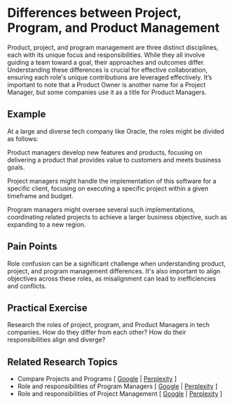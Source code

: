 # Differences between Project, Program, and Product Management

Product, project, and program management are three distinct disciplines, each with its unique focus and responsibilities. While they all involve guiding a team toward a goal, their approaches and outcomes differ. Understanding these differences is crucial for effective collaboration, ensuring each role's unique contributions are leveraged effectively. It’s important to note that a Product Owner is another name for a Project Manager, but some companies use it as a title for Product Managers.

## Example

At a large and diverse tech company like Oracle, the roles might be divided as follows:

Product managers develop new features and products, focusing on delivering a product that provides value to customers and meets business goals.

Project managers might handle the implementation of this software for a specific client, focusing on executing a specific project within a given timeframe and budget.

Program managers might oversee several such implementations, coordinating related projects to achieve a larger business objective, such as expanding to a new region.

## Pain Points

Role confusion can be a significant challenge when understanding product, project, and program management differences. It's also important to align objectives across these roles, as misalignment can lead to inefficiencies and conflicts.

## Practical Exercise

Research the roles of project, program, and Product Managers in tech companies. How do they differ from each other? How do their responsibilities align and diverge?

## Related Research Topics

* Compare Projects and Programs \[ [Google](https://www.google.com/search?q=Compare%20Projects%20and%20Programs%20in%20product%20management) | [Perplexity](https://www.perplexity.ai/?q=Compare%20Projects%20and%20Programs%20in%20product%20management) ]
* Role and responsibilities of Program Managers \[ [Google](https://www.google.com/search?q=Role%20and%20responsibilities%20of%20Program%20Managers%20in%20product%20management) | [Perplexity](https://www.perplexity.ai/?q=Role%20and%20responsibilities%20of%20Program%20Managers%20in%20product%20management) ]
* Role and responsibilities of Project Management \[ [Google](https://www.google.com/search?q=Role%20and%20responsibilities%20of%20Project%20Management%20in%20product%20management) | [Perplexity](https://www.perplexity.ai/?q=Role%20and%20responsibilities%20of%20Project%20Management%20in%20product%20management) ]
